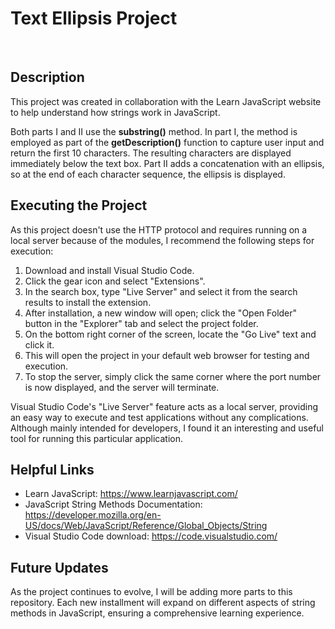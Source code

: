 # Text Ellipsis Project
<br>

## Description

This project was created in collaboration with the Learn JavaScript website to help understand how strings work in JavaScript.

Both parts I and II use the **substring()** method. In part I, the method is employed as part of the **getDescription()** function to capture user input and return the first 10 characters. The resulting characters are displayed immediately below the text box. Part II adds a concatenation with an ellipsis, so at the end of each character sequence, the ellipsis is displayed.

## Executing the Project
As this project doesn't use the HTTP protocol and requires running on a local server because of the modules, I recommend the following steps for execution:

1. Download and install Visual Studio Code.
2. Click the gear icon and select "Extensions".
3. In the search box, type "Live Server" and select it from the search results to install the extension.
4. After installation, a new window will open; click the "Open Folder" button in the "Explorer" tab and select the project folder.
5. On the bottom right corner of the screen, locate the "Go Live" text and click it.
6. This will open the project in your default web browser for testing and execution.
7. To stop the server, simply click the same corner where the port number is now displayed, and the server will terminate.


Visual Studio Code's "Live Server" feature acts as a local server, providing an easy way to execute and test applications without any complications. Although mainly intended for developers, I found it an interesting and useful tool for running this particular application.

## Helpful Links
* Learn JavaScript: https://www.learnjavascript.com/
* JavaScript String Methods Documentation: https://developer.mozilla.org/en-US/docs/Web/JavaScript/Reference/Global_Objects/String
* Visual Studio Code download: https://code.visualstudio.com/

## Future Updates
As the project continues to evolve, I will be adding more parts to this repository. Each new installment will expand on different aspects of string methods in JavaScript, ensuring a comprehensive learning experience.
